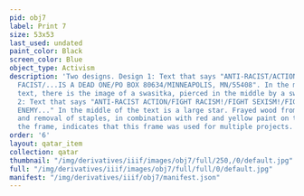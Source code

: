 ```yaml
---
pid: obj7
label: Print 7
size: 53x53
last_used: undated
paint_color: Black
screen_color: Blue
object_type: Activism
description: 'Two designs. Design 1: Text that says "ANTI-RACIST/ACTION/THE ONLY GOOD
  FACIST/...IS A DEAD ONE/PO BOX 80634/MINNEAPOLIS, MN/55408". In the middle of the
  text, there is the image of a swasitka, pierced in the middle by a sword. Design
  2: Text that says "ANTI-RACIST ACTION/FIGHT RACISM!/FIGHT SEXISM!/FIGHT THE REAL
  ENEMY..." In the middle of the text is a large star. Frayed wood from frequent application
  and removal of staples, in combination with red and yellow paint on the back of
  the frame, indicates that this frame was used for multiple projects.'
order: '6'
layout: qatar_item
collection: qatar
thumbnail: "/img/derivatives/iiif/images/obj7/full/250,/0/default.jpg"
full: "/img/derivatives/iiif/images/obj7/full/full/0/default.jpg"
manifest: "/img/derivatives/iiif/obj7/manifest.json"
---
```

